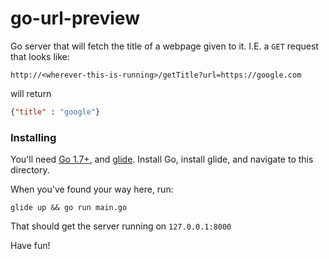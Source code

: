 # go-url-preview
Go server that will fetch the title of a webpage given to it.
I.E. a `GET` request that looks like:

```
http://<wherever-this-is-running>/getTitle?url=https://google.com
```

will return 
```JSON
{"title" : "google"}
```

### Installing

You'll need [Go 1.7+](https://golang.org/dl/), and [glide](https://github.com/Masterminds/glide). Install Go, install glide, and navigate to this directory.

When you've found your way here, run:
```Shell
glide up && go run main.go
```

That should get the server running on `127.0.0.1:8000`

Have fun!
